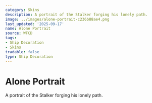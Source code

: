 ```yaml
---
category: Skins
description: A portrait of the Stalker forging his lonely path.
image: ../images/alone-portrait-c236b88ae4.png
last_updated: '2025-09-17'
name: Alone Portrait
source: WFCD
tags:
- Ship Decoration
- Skins
tradable: false
type: Ship Decoration
---
```


# Alone Portrait

A portrait of the Stalker forging his lonely path.

